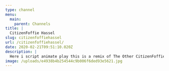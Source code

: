 ```yaml
---
type: channel
menu:
  main:
    parent: Channels
title: |
  CitizenFoffie Hassel
slug: citizenfoffiehassel
url: /citizenfoffiehassel/
date: 2020-02-21T09:51:10.020Z
description: |
  Here i script animate play this is a remix of The Other CitizenFoffie Channel i got hacked so uh yeah trying to reach 100 subs by the end of the year
image: /uploads/e4938b4b254544c9b006f6ded93e5621.jpg
---
```

